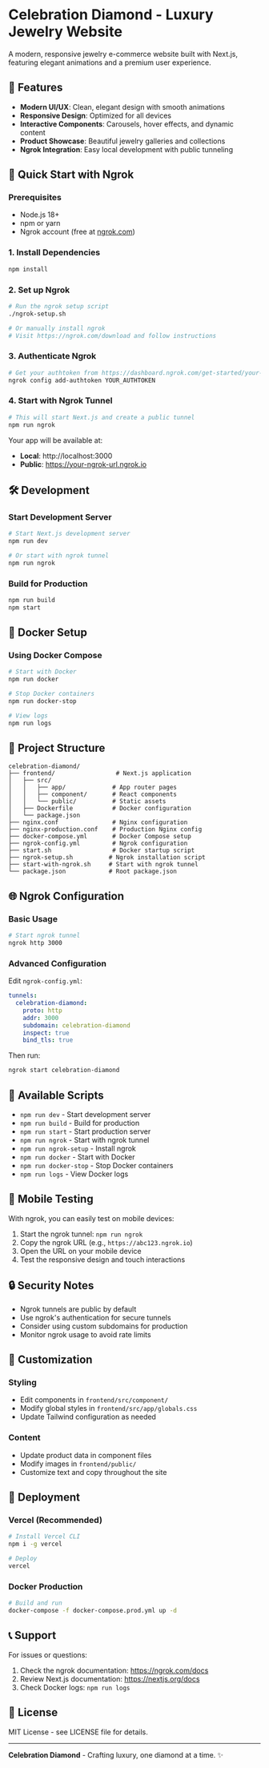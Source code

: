 # Celebration Diamond - Luxury Jewelry Website

A modern, responsive jewelry e-commerce website built with Next.js, featuring elegant animations and a premium user experience.

## 🌟 Features

- **Modern UI/UX**: Clean, elegant design with smooth animations
- **Responsive Design**: Optimized for all devices
- **Interactive Components**: Carousels, hover effects, and dynamic content
- **Product Showcase**: Beautiful jewelry galleries and collections
- **Ngrok Integration**: Easy local development with public tunneling

## 🚀 Quick Start with Ngrok

### Prerequisites

- Node.js 18+ 
- npm or yarn
- Ngrok account (free at [ngrok.com](https://ngrok.com))

### 1. Install Dependencies

```bash
npm install
```

### 2. Set up Ngrok

```bash
# Run the ngrok setup script
./ngrok-setup.sh

# Or manually install ngrok
# Visit https://ngrok.com/download and follow instructions
```

### 3. Authenticate Ngrok

```bash
# Get your authtoken from https://dashboard.ngrok.com/get-started/your-authtoken
ngrok config add-authtoken YOUR_AUTHTOKEN
```

### 4. Start with Ngrok Tunnel

```bash
# This will start Next.js and create a public tunnel
npm run ngrok
```

Your app will be available at:
- **Local**: http://localhost:3000
- **Public**: https://your-ngrok-url.ngrok.io

## 🛠️ Development

### Start Development Server

```bash
# Start Next.js development server
npm run dev

# Or start with ngrok tunnel
npm run ngrok
```

### Build for Production

```bash
npm run build
npm start
```

## 🐳 Docker Setup

### Using Docker Compose

```bash
# Start with Docker
npm run docker

# Stop Docker containers
npm run docker-stop

# View logs
npm run logs
```

## 📁 Project Structure

```
celebration-diamond/
├── frontend/                 # Next.js application
│   ├── src/
│   │   ├── app/             # App router pages
│   │   ├── component/       # React components
│   │   └── public/          # Static assets
│   ├── Dockerfile           # Docker configuration
│   └── package.json
├── nginx.conf               # Nginx configuration
├── nginx-production.conf    # Production Nginx config
├── docker-compose.yml       # Docker Compose setup
├── ngrok-config.yml         # Ngrok configuration
├── start.sh                 # Docker startup script
├── ngrok-setup.sh          # Ngrok installation script
├── start-with-ngrok.sh     # Start with ngrok tunnel
└── package.json            # Root package.json
```

## 🌐 Ngrok Configuration

### Basic Usage

```bash
# Start ngrok tunnel
ngrok http 3000
```

### Advanced Configuration

Edit `ngrok-config.yml`:

```yaml
tunnels:
  celebration-diamond:
    proto: http
    addr: 3000
    subdomain: celebration-diamond
    inspect: true
    bind_tls: true
```

Then run:
```bash
ngrok start celebration-diamond
```

## 🔧 Available Scripts

- `npm run dev` - Start development server
- `npm run build` - Build for production
- `npm run start` - Start production server
- `npm run ngrok` - Start with ngrok tunnel
- `npm run ngrok-setup` - Install ngrok
- `npm run docker` - Start with Docker
- `npm run docker-stop` - Stop Docker containers
- `npm run logs` - View Docker logs

## 📱 Mobile Testing

With ngrok, you can easily test on mobile devices:

1. Start the ngrok tunnel: `npm run ngrok`
2. Copy the ngrok URL (e.g., `https://abc123.ngrok.io`)
3. Open the URL on your mobile device
4. Test the responsive design and touch interactions

## 🔒 Security Notes

- Ngrok tunnels are public by default
- Use ngrok's authentication for secure tunnels
- Consider using custom subdomains for production
- Monitor ngrok usage to avoid rate limits

## 🎨 Customization

### Styling
- Edit components in `frontend/src/component/`
- Modify global styles in `frontend/src/app/globals.css`
- Update Tailwind configuration as needed

### Content
- Update product data in component files
- Modify images in `frontend/public/`
- Customize text and copy throughout the site

## 🚀 Deployment

### Vercel (Recommended)
```bash
# Install Vercel CLI
npm i -g vercel

# Deploy
vercel
```

### Docker Production
```bash
# Build and run
docker-compose -f docker-compose.prod.yml up -d
```

## 📞 Support

For issues or questions:
1. Check the ngrok documentation: https://ngrok.com/docs
2. Review Next.js documentation: https://nextjs.org/docs
3. Check Docker logs: `npm run logs`

## 📄 License

MIT License - see LICENSE file for details.

---

**Celebration Diamond** - Crafting luxury, one diamond at a time. ✨


